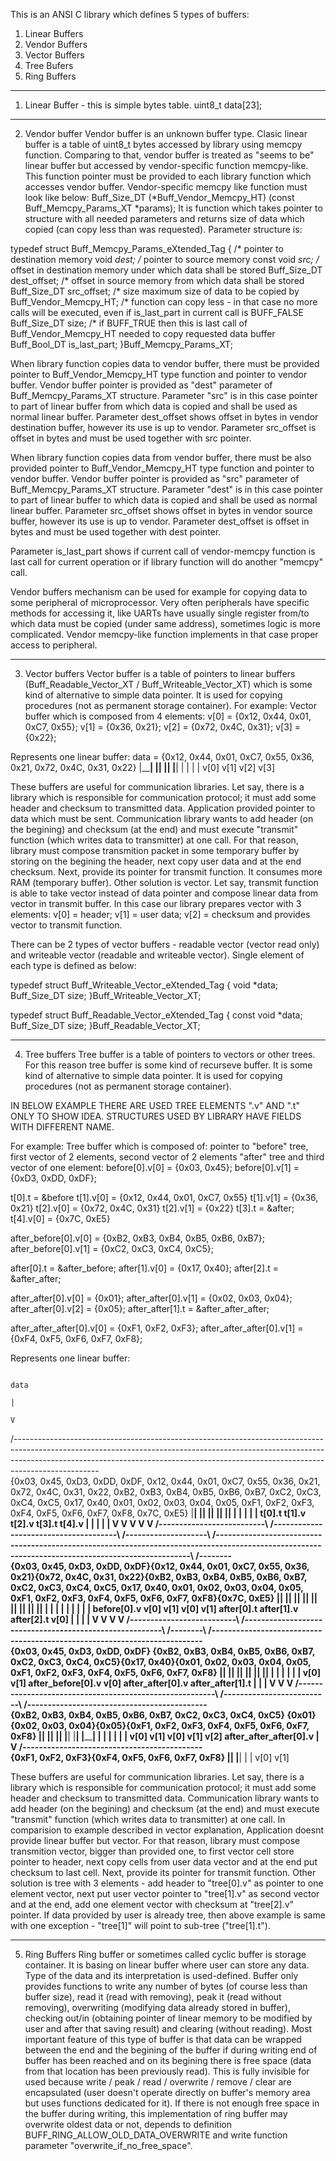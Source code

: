 This is an ANSI C library which defines 5 types of buffers:
1. Linear Buffers
2. Vendor Buffers
3. Vector Buffers
4. Tree Bufers
5. Ring Buffers

---------------------------------------------------------------------------------------------------
1. Linear Buffer - this is simple bytes table.
uint8_t data[23];

---------------------------------------------------------------------------------------------------
2. Vendor buffer
Vendor buffer is an unknown buffer type.
Clasic linear buffer is a table of uint8_t bytes accessed by library using memcpy function.
Comparing to that, vendor buffer is treated as "seems to be" linear buffer but accessed by vendor-specific function memcpy-like.
This function pointer must be provided to each library function which accesses vendor buffer.
Vendor-specific memcpy like function must look like below:
Buff_Size_DT (*Buff_Vendor_Memcpy_HT) (const Buff_Memcpy_Params_XT *params);
It is function which takes pointer to structure with all needed parameters and returns size of data which copied (can copy less than was requested).
Parameter structure is:

typedef struct Buff_Memcpy_Params_eXtended_Tag
{
   /* pointer to destination memory
   void        *dest;
   /* pointer to source memory
   const void  *src;
   /* offset in destination memory under which data shall be stored
   Buff_Size_DT dest_offset;
   /* offset in source memory from which data shall be stored
   Buff_Size_DT src_offset;
   /* size maximum size of data to be copied by Buff_Vendor_Memcpy_HT;
   /* function can copy less - in that case no more calls will be executed, even if is_last_part in current call is BUFF_FALSE
   Buff_Size_DT size;
   /* if BUFF_TRUE then this is last call of Buff_Vendor_Memcpy_HT needed to copy requested data buffer
   Buff_Bool_DT is_last_part;
}Buff_Memcpy_Params_XT;

When library function copies data to vendor buffer, there must be provided pointer to Buff_Vendor_Memcpy_HT type function
and pointer to vendor buffer. Vendor buffer pointer is provided as "dest" parameter of Buff_Memcpy_Params_XT structure.
Parameter "src" is in this case pointer to part of linear buffer from which data is copied and shall be used as normal linear buffer.
Parameter dest_offset shows offset in bytes in vendor destination buffer, however its use is up to vendor.
Parameter src_offset is offset in bytes and must be used together with src pointer.

When library function copies data from vendor buffer, there must be also provided pointer to Buff_Vendor_Memcpy_HT type function
and pointer to vendor buffer. Vendor buffer pointer is provided as "src" parameter of Buff_Memcpy_Params_XT structure.
Parameter "dest" is in this case pointer to part of linear buffer to which data is copied and shall be used as normal linear buffer.
Parameter src_offset shows offset in bytes in vendor source buffer, however its use is up to vendor.
Parameter dest_offset is offset in bytes and must be used together with dest pointer.

Parameter is_last_part shows if current call of vendor-memcpy function is last call for current operation or if library function will do another "memcpy" call.

Vendor buffers mechanism can be used for example for copying data to some peripheral of microprocessor. Very often peripherals have specific methods
for accessing it, like UARTs have usually single register from/to which data must be copied (under same address), sometimes logic is more complicated.
Vendor memcpy-like function implements in that case proper access to peripheral.

---------------------------------------------------------------------------------------------------
3. Vector buffers
Vector buffer is a table of pointers to linear buffers (Buff_Readable_Vector_XT / Buff_Writeable_Vector_XT)
which is some kind of alternative to simple data pointer. It is used for copying procedures (not as permanent storage container).
For example:
Vector buffer which is composed from 4 elements:
 v[0] = {0x12, 0x44, 0x01, 0xC7, 0x55};
 v[1] = {0x36, 0x21};
 v[2] = {0x72, 0x4C, 0x31};
 v[3] = {0x22};
 
 Represents one linear buffer:
 data = {0x12, 0x44, 0x01, 0xC7, 0x55, 0x36, 0x21, 0x72, 0x4C, 0x31, 0x22}
         |__________________________|  |________|  |______________|  |__|
                      |                     |             |            |
                    v[0]                  v[1]          v[2]         v[3]

These buffers are useful for communication libraries.
Let say, there is a library which is responsible for communication protocol; it must add some header and checksum to transmitted data.
Application provided pointer to data which must be sent. Communication library wants to add header (on the begining)
and checksum (at the end) and must execute "transmit" function (which writes data to transmitter) at one call.
For that reason, library must compose transmition packet in some temporary buffer by storing on the begining the header,
next copy user data and at the end checksum. Next, provide its pointer for transmit function. It consumes more RAM (temporary buffer).
Other solution is vector. Let say, transmit function is able to take vector instead of data pointer and compose linear data
from vector in transmit buffer. In this case our library prepares vector with 3 elements: v[0] = header; v[1] = user data; v[2] = checksum
and provides vector to transmit function.

There can be 2 types of vector buffers - readable vector (vector read only) and writeable vector (readable and writeable vector). Single element of each type is defined as below:

typedef struct Buff_Writeable_Vector_eXtended_Tag
{
   void        *data;
   Buff_Size_DT size;
}Buff_Writeable_Vector_XT;

typedef struct Buff_Readable_Vector_eXtended_Tag
{
   const void  *data;
   Buff_Size_DT size;
}Buff_Readable_Vector_XT;

---------------------------------------------------------------------------------------------------
4. Tree buffers
Tree buffer is a table of pointers to vectors or other trees. For this reason tree buffer is some kind of recurseve buffer.
It is some kind of alternative to simple data pointer.
It is used for copying procedures (not as permanent storage container).

IN BELOW EXAMPLE THERE ARE USED TREE ELEMENTS ".v" AND ".t" ONLY TO SHOW IDEA. STRUCTURES USED BY LIBRARY HAVE FIELDS WITH DIFFERENT NAME.

For example:
Tree buffer which is composed of: pointer to "before" tree, first vector of 2 elements, second vector of 2 elements "after" tree  and third vector of one element:
before[0].v[0]   = {0x03, 0x45};
before[0].v[1]   = {0xD3, 0xDD, 0xDF};

t[0].t    = &before
t[1].v[0] = {0x12, 0x44, 0x01, 0xC7, 0x55}
t[1].v[1] = {0x36, 0x21}
t[2].v[0] = {0x72, 0x4C, 0x31}
t[2].v[1] = {0x22}
t[3].t    = &after;
t[4].v[0] = {0x7C, 0xE5}

after_before[0].v[0]   = {0xB2, 0xB3, 0xB4, 0xB5, 0xB6, 0xB7};
after_before[0].v[1]   = {0xC2, 0xC3, 0xC4, 0xC5};

after[0].t    = &after_before;
after[1].v[0] = {0x17, 0x40};
after[2].t    = &after_after;

after_after[0].v[0]   = {0x01};
after_after[0].v[1]   = {0x02, 0x03, 0x04};
after_after[0].v[2]   = {0x05};
after_after[1].t      = &after_after_after;

after_after_after[0].v[0]   = {0xF1, 0xF2, 0xF3};
after_after_after[0].v[1]   = {0xF4, 0xF5, 0xF6, 0xF7, 0xF8};

Represents one linear buffer:

                                                                                                                                data
                                                                                                                                  |
                                                                                                                                  V
 /---------------------------------------------------------------------------------------------------------------------------------------------------------------------------------------------------------------------------------------------------------------\
 {0x03, 0x45, 0xD3, 0xDD, 0xDF, 0x12, 0x44, 0x01, 0xC7, 0x55, 0x36, 0x21, 0x72, 0x4C, 0x31, 0x22, 0xB2, 0xB3, 0xB4, 0xB5, 0xB6, 0xB7, 0xC2, 0xC3, 0xC4, 0xC5, 0x17, 0x40, 0x01, 0x02, 0x03, 0x04, 0x05, 0xF1, 0xF2, 0xF3, 0xF4, 0xF5, 0xF6, 0xF7, 0xF8, 0x7C, 0xE5}
  |__________________________|  |______________________________________|  |____________________|  |__________________________________________________________________________________________________________________________________________________|  |________|
               |                                  |                                 |                                                                                 |                                                                                      |
             t[0].t                             t[1].v                            t[2].v                                                                            t[3].t                                                                                 t[4].v
               |                                  |                                 |                                                                                 |                                                                                      |
               V                                  V                                 V                                                                                 V                                                                                      V
  /--------------------------\  /--------------------------------------\  /--------------------\  /--------------------------------------------------------------------------------------------------------------------------------------------------\  /--------\
 {0x03, 0x45, 0xD3, 0xDD, 0xDF}{0x12, 0x44, 0x01, 0xC7, 0x55, 0x36, 0x21}{0x72, 0x4C, 0x31, 0x22}{0xB2, 0xB3, 0xB4, 0xB5, 0xB6, 0xB7, 0xC2, 0xC3, 0xC4, 0xC5, 0x17, 0x40, 0x01, 0x02, 0x03, 0x04, 0x05, 0xF1, 0xF2, 0xF3, 0xF4, 0xF5, 0xF6, 0xF7, 0xF8}{0x7C, 0xE5}
  |__________________________|  |__________________________|  |________|  |______________|  |__|  |________________________________________________________|  |________|  |__________________________________________________________________________|  |________|
               |                             |                     |             |           |                                 |                                  |                                           |                                              |
        before[0].v                        v[0]                  v[1]          v[0]        v[1]                          after[0].t                         after[1].v                                  after[2].t                                         v[0]
               |                                                                                                               |                                  |                                           |
               V                                                                                                               V                                  V                                           V
  /--------------------------\                                                                    /--------------------------------------------------------\  /--------\  /--------------------------------------------------------------------------\
 {0x03, 0x45, 0xD3, 0xDD, 0xDF}                                                                  {0xB2, 0xB3, 0xB4, 0xB5, 0xB6, 0xB7, 0xC2, 0xC3, 0xC4, 0xC5}{0x17, 0x40}{0x01, 0x02, 0x03, 0x04, 0x05, 0xF1, 0xF2, 0xF3, 0xF4, 0xF5, 0xF6, 0xF7, 0xF8}
  |________|  |______________|                                                                    |________________________________________________________|  |________|  |__________________________|  |____________________________________________|
      |              |                                                                                                         |                                  |                     |                                     |
    v[0]           v[1]                                                                                           after_before[0].v                             v[0]        after_after[0].v                      after_after[1].t
                                                                                                                               |                                                        |                                     |
                                                                                                                               V                                                        V                                     V
                                                                                                  /--------------------------------------------------------\              /--------------------------\  /--------------------------------------------\
                                                                                                 {0xB2, 0xB3, 0xB4, 0xB5, 0xB6, 0xB7, 0xC2, 0xC3, 0xC4, 0xC5}            {0x01}{0x02, 0x03, 0x04}{0x05}{0xF1, 0xF2, 0xF3, 0xF4, 0xF5, 0xF6, 0xF7, 0xF8}
                                                                                                  |________________________________|  |____________________|              |__|  |______________|  |__|  |____________________________________________|
                                                                                                                  |                             |                          |           |           |                          |
                                                                                                                v[0]                          v[1]                       v[0]        v[1]        v[2]       after_after_after[0].v
                                                                                                                                                                                                                              |
                                                                                                                                                                                                                              V
                                                                                                                                                                                                        /--------------------------------------------\
                                                                                                                                                                                                       {0xF1, 0xF2, 0xF3}{0xF4, 0xF5, 0xF6, 0xF7, 0xF8}
                                                                                                                                                                                                        |______________|  |__________________________|
                                                                                                                                                                                                                |                      |
                                                                                                                                                                                                              v[0]                   v[1]

These buffers are useful for communication libraries.
Let say, there is a library which is responsible for communication protocol; it must add some header and checksum to transmitted data.
Communication library wants to add header (on the begining) and checksum (at the end) and must execute "transmit" function
(which writes data to transmitter) at one call.
In comparision to example described in vector explanation, Application doesnt provide linear buffer but vector.
For that reason, library must compose transmition vector, bigger than provided one, to first vector cell store pointer to header,
next copy cells from user data vector and at the end put checksum to last cell. Next, provide its pointer for transmit function.
Other solution is tree with 3 elements - add header to "tree[0].v" as pointer to one element vector,
next put user vector pointer to "tree[1].v" as second vector and at the end, add one element vector with checksum at "tree[2].v" pointer.
If data provided by user is already tree, then above example is same with one exception - "tree[1]" will point to sub-tree ("tree[1].t").

---------------------------------------------------------------------------------------------------
5. Ring Buffers
Ring buffer or sometimes called cyclic buffer is storage container. It is basing on linear buffer where user can store
any data. Type of the data and its interpretation is used-defined. Buffer only provides functions to write any number of bytes
(of course less than buffer size), read it (read with removing), peak it (read without removing), overwriting (modifying data already stored in buffer),
checking out/in (obtaining pointer of linear memory to be modified by user and after that saving result) and clearing (without reading).
Most important feature of this type of buffer is that data can be wrapped between the end and the begining of the buffer if during writing
end of buffer has been reached and on its begining there is free space (data from that location has been previously read).
This is fully invisible for used because write / peak / read / overwrite / remove / clear are encapsulated
(user doesn't operate directly on buffer's memory area but uses functions dedicated for it). If there is not enough free space
in the buffer during writing, this implementation of ring buffer may overwrite oldest data or not,
depends to definition BUFF_RING_ALLOW_OLD_DATA_OVERWRITE and write function parameter "overwrite_if_no_free_space".
